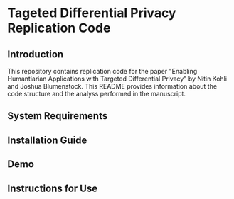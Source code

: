 # Tageted Differential Privacy Replication Code

## Introduction

This repository contains replication code for the paper "Enabling Humantiarian Applications with Targeted Differential Privacy" by Nitin Kohli and Joshua Blumenstock. This README provides information about the code structure and the analyss performed in the manuscript.

## System Requirements

## Installation Guide

## Demo

## Instructions for Use

